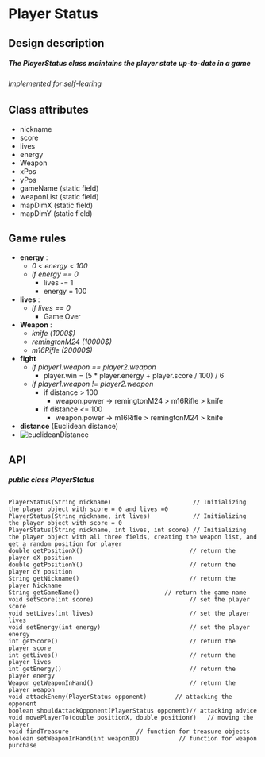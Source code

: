 # Player Status 

## Design description

##### The PlayerStatus class maintains the player state up-to-date in a game
###### Implemented for self-learing 

## Class attributes
* nickname
* score
* lives
* energy
* Weapon
* xPos
* yPos
* gameName (static field)
* weaponList (static field)
* mapDimX (static field)
* mapDimY (static field)

## Game rules
* **energy** :
    * *0 < energy < 100*
    * *if energy == 0*
        * lives -= 1
        * energy = 100
* **lives** : 
    * *if lives == 0*
        * Game Over
* **Weapon** :
    * *knife (1000$)*
    * *remingtonM24 (10000$)*
    * *m16Rifle (20000$)*
* **fight**
    * *if player1.weapon == player2.weapon*
        * player.win = (5 * player.energy + player.score / 100) / 6
    * *if player1.weapon != player2.weapon*
        * if distance > 100 
            * weapon.power -> remingtonM24 > m16Rifle > knife
        * if distance <= 100 
            * weapon.power -> m16Rifle > remingtonM24 > knife
* **distance** (Euclidean distance)
* ![euclideanDistance](https://user-images.githubusercontent.com/62252282/127844982-7eceb6fd-451b-4e15-bb1e-624d5050f0fa.png)


## API
##### public class PlayerStatus
## 
	PlayerStatus(String nickname)                       // Initializing the player object with score = 0 and lives =0
	PlayerStatus(String nickname, int lives)            // Initializing the player object with score = 0
	PlayerStatus(String nickname, int lives, int score) // Initializing the player object with all three fields, creating the weapon list, and get a random position for player
	double getPositionX()                              // return the player oX position
	double getPositionY()                              // return the player oY position
	String getNickname()                               // return the player Nickname
	String getGameName()                        // return the game name
	void setScore(int score)                           // set the player score
   	void setLives(int lives)                           // set the player lives
	void setEnergy(int energy)                         // set the player energy
	int getScore()                                     // return the player score
	int getLives()                                     // return the player lives
	int getEnergy()                                    // return the player energy
	Weapon getWeaponInHand()                           // return the player weapon
	void attackEnemy(PlayerStatus opponent)		   // attacking the opponent
	boolean shouldAttackOpponent(PlayerStatus opponent)// attacking advice
	void movePlayerTo(double positionX, double positionY)	// moving the player
	void findTreasure					// function for treasure objects
	boolean setWeaponInHand(int weaponID)			// function for weapon purchase
